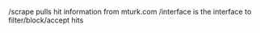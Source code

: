 /scrape pulls hit information from mturk.com
/interface is the interface to filter/block/accept hits
